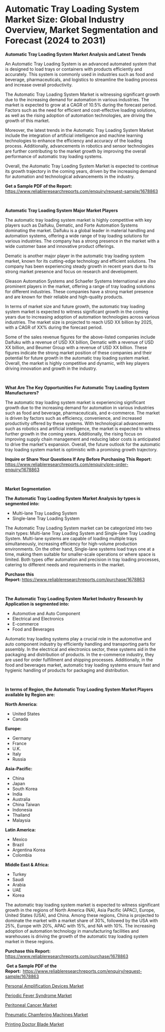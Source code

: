 <p><h1>Automatic Tray Loading System Market Size: Global Industry Overview, Market Segmentation and Forecast (2024 to 2031)</h1></p><p><strong>Automatic Tray Loading System Market Analysis and Latest Trends</strong></p>
<p><p>An Automatic Tray Loading System is an advanced automated system that is designed to load trays or containers with products efficiently and accurately. This system is commonly used in industries such as food and beverage, pharmaceuticals, and logistics to streamline the loading process and increase overall productivity.</p><p>The Automatic Tray Loading System Market is witnessing significant growth due to the increasing demand for automation in various industries. The market is expected to grow at a CAGR of 10.5% during the forecast period. Factors such as the need for efficient and cost-effective loading solutions, as well as the rising adoption of automation technologies, are driving the growth of this market.</p><p>Moreover, the latest trends in the Automatic Tray Loading System Market include the integration of artificial intelligence and machine learning technologies to enhance the efficiency and accuracy of the loading process. Additionally, advancements in robotics and sensor technologies are further contributing to the market growth by improving the overall performance of automatic tray loading systems.</p><p>Overall, the Automatic Tray Loading System Market is expected to continue its growth trajectory in the coming years, driven by the increasing demand for automation and technological advancements in the industry.</p></p>
<p><strong>Get a Sample PDF of the Report:&nbsp;</strong> <a href="https://www.reliableresearchreports.com/enquiry/request-sample/1678863">https://www.reliableresearchreports.com/enquiry/request-sample/1678863</a></p>
<p>&nbsp;</p>
<p><strong>Automatic Tray Loading System Major Market Players</strong></p>
<p><p>The automatic tray loading system market is highly competitive with key players such as Daifuku, Dematic, and Forte Automation Systems dominating the market. Daifuku is a global leader in material handling and automation systems, offering a wide range of tray loading solutions for various industries. The company has a strong presence in the market with a wide customer base and innovative product offerings.</p><p>Dematic is another major player in the automatic tray loading system market, known for its cutting-edge technology and efficient solutions. The company has been experiencing steady growth in recent years due to its strong market presence and focus on research and development.</p><p>Gleason Automation Systems and Schaefer Systems International are also prominent players in the market, offering a range of tray loading solutions for different industries. These companies have a strong market presence and are known for their reliable and high-quality products.</p><p>In terms of market size and future growth, the automatic tray loading system market is expected to witness significant growth in the coming years due to increasing adoption of automation technologies across various industries. The market size is projected to reach USD XX billion by 2025, with a CAGR of XX% during the forecast period.</p><p>Some of the sales revenue figures for the above-listed companies include Daifuku with a revenue of USD XX billion, Dematic with a revenue of USD XX billion, and Beumer Group with a revenue of USD XX billion. These figures indicate the strong market position of these companies and their potential for future growth in the automatic tray loading system market. Overall, the market is highly competitive and dynamic, with key players driving innovation and growth in the industry.</p></p>
<p>&nbsp;</p>
<p><strong>What Are The Key Opportunities For Automatic Tray Loading System Manufacturers?</strong></p>
<p><p>The automatic tray loading system market is experiencing significant growth due to the increasing demand for automation in various industries such as food and beverage, pharmaceuticals, and e-commerce. The market is driven by factors such as efficiency, convenience, and increased productivity offered by these systems. With technological advancements such as robotics and artificial intelligence, the market is expected to witness further growth in the coming years. Additionally, the rising focus on improving supply chain management and reducing labor costs is anticipated to drive the market's expansion. Overall, the future outlook for the automatic tray loading system market is optimistic with a promising growth trajectory.</p></p>
<p><strong>Inquire or Share Your Questions If Any Before Purchasing This Report:</strong> <a href="https://www.reliableresearchreports.com/enquiry/pre-order-enquiry/1678863">https://www.reliableresearchreports.com/enquiry/pre-order-enquiry/1678863</a></p>
<p>&nbsp;</p>
<p><strong>Market Segmentation</strong></p>
<p><strong>The Automatic Tray Loading System Market Analysis by types is segmented into:</strong></p>
<p><ul><li>Multi-lane Tray Loading System</li><li>Single-lane Tray Loading System</li></ul></p>
<p><p>The Automatic Tray Loading System market can be categorized into two main types: Multi-lane Tray Loading System and Single-lane Tray Loading System. Multi-lane systems are capable of loading multiple trays simultaneously, increasing efficiency for high-volume production environments. On the other hand, Single-lane systems load trays one at a time, making them suitable for smaller-scale operations or where space is limited. Both types offer automation and precision in tray loading processes, catering to different needs and requirements in the market.</p></p>
<p><strong>Purchase this Report:&nbsp;</strong><a href="https://www.reliableresearchreports.com/purchase/1678863">https://www.reliableresearchreports.com/purchase/1678863</a></p>
<p>&nbsp;</p>
<p><strong>The Automatic Tray Loading System Market Industry Research by Application is segmented into:</strong></p>
<p><ul><li>Automotive and Auto Component</li><li>Electrical and Electronics</li><li>E-commerce</li><li>Food and Beverages</li></ul></p>
<p><p>Automatic tray loading systems play a crucial role in the automotive and auto component industry by efficiently handling and transporting parts for assembly. In the electrical and electronics sector, these systems aid in the packaging and distribution of products. In the e-commerce industry, they are used for order fulfillment and shipping processes. Additionally, in the food and beverages market, automatic tray loading systems ensure fast and hygienic handling of products for packaging and distribution.</p></p>
<p>&nbsp;</p>
<p><strong>In terms of Region, the Automatic Tray Loading System Market Players available by Region are:</strong></p>
<p>
    <p> <strong> North America: </strong>
        <ul>
            <li>United States</li>
            <li>Canada</li>
        </ul>
        </p> 
    <p> <strong> Europe: </strong>
        <ul>
            <li>Germany</li>
            <li>France</li>
            <li>U.K.</li>
            <li>Italy</li>
            <li>Russia</li>
        </ul>
        </p> 
    <p> <strong> Asia-Pacific: </strong>
        <ul>
            <li>China</li>
            <li>Japan</li>
            <li>South Korea</li>
            <li>India</li>
            <li>Australia</li>
            <li>China Taiwan</li>
            <li>Indonesia</li>
            <li>Thailand</li>
            <li>Malaysia</li>
        </ul>
        </p> 
    <p> <strong> Latin America: </strong>
        <ul>
            <li>Mexico</li>
            <li>Brazil</li>
            <li>Argentina Korea</li>
            <li>Colombia</li>
        </ul>
        </p> 
    <p> <strong> Middle East & Africa: </strong>
        <ul>
            <li>Turkey</li>
            <li>Saudi</li>
            <li>Arabia</li>
            <li>UAE</li>
            <li>Korea</li>
        </ul>
    </p>
    </p>
<p><p>The automatic tray loading system market is expected to witness significant growth in the regions of North America (NA), Asia Pacific (APAC), Europe, United States (USA), and China. Among these regions, China is projected to dominate the market with a market share of 30%, followed by the USA with 25%, Europe with 20%, APAC with 15%, and NA with 10%. The increasing adoption of automation technology in manufacturing facilities and warehouses is driving the growth of the automatic tray loading system market in these regions.</p></p>
<p><strong>Purchase this Report: </strong><a href="https://www.reliableresearchreports.com/purchase/1678863">https://www.reliableresearchreports.com/purchase/1678863</a></p>
<p>&nbsp;<strong>Get a Sample PDF of the Report:&nbsp;&nbsp;</strong><a href="https://www.reliableresearchreports.com/enquiry/request-sample/1678863">https://www.reliableresearchreports.com/enquiry/request-sample/1678863</a></p>
<p><strong></strong></p>
<p><p><a href="https://medium.com/@carolclarkson766/personal-amplification-devices-market-analysis-its-cagr-market-segmentation-and-global-industry-abc9c1cb07c0">Personal Amplification Devices Market</a></p><p><a href="https://medium.com/@carolclarkson766/periodic-fever-syndrome-market-analysis-and-sze-forecasted-for-period-from-2024-to-2031-f752a75ffcc2">Periodic Fever Syndrome Market</a></p><p><a href="https://medium.com/@carolclarkson766/peritoneal-cancer-market-comprehensive-assessment-by-type-application-and-geography-db197a2c37be">Peritoneal Cancer Market</a></p><p><a href="https://github.com/khayangel/Market-Research-Report-List-2/blob/main/pneumatic-chamfering-machines-market.md">Pneumatic Chamfering Machines Market</a></p><p><a href="https://github.com/eeaveuhhh/Market-Research-Report-List-1/blob/main/printing-doctor-blade-market.md">Printing Doctor Blade Market</a></p></p>